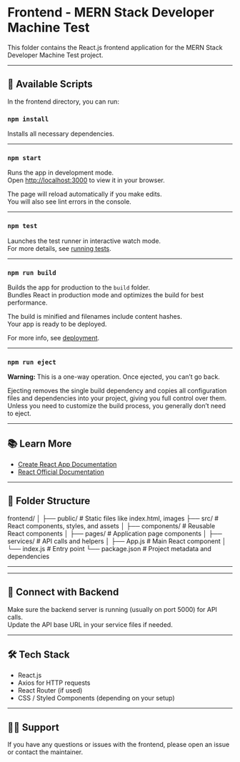 # Frontend - MERN Stack Developer Machine Test

This folder contains the React.js frontend application for the MERN Stack Developer Machine Test project.

---

## 🚀 Available Scripts

In the frontend directory, you can run:

### `npm install`

Installs all necessary dependencies.

---

### `npm start`

Runs the app in development mode.  
Open [http://localhost:3000](http://localhost:3000) to view it in your browser.  

The page will reload automatically if you make edits.  
You will also see lint errors in the console.

---

### `npm test`

Launches the test runner in interactive watch mode.  
For more details, see [running tests](https://facebook.github.io/create-react-app/docs/running-tests).

---

### `npm run build`

Builds the app for production to the `build` folder.  
Bundles React in production mode and optimizes the build for best performance.  

The build is minified and filenames include content hashes.  
Your app is ready to be deployed.

For more info, see [deployment](https://facebook.github.io/create-react-app/docs/deployment).

---

### `npm run eject`

**Warning:** This is a one-way operation. Once ejected, you can’t go back.  

Ejecting removes the single build dependency and copies all configuration files and dependencies into your project, giving you full control over them.  
Unless you need to customize the build process, you generally don’t need to eject.

---

## 📚 Learn More

- [Create React App Documentation](https://facebook.github.io/create-react-app/docs/getting-started)  
- [React Official Documentation](https://reactjs.org/)

---

## 📂 Folder Structure

frontend/
│
├── public/ # Static files like index.html, images
├── src/ # React components, styles, and assets
│ ├── components/ # Reusable React components
│ ├── pages/ # Application page components
│ ├── services/ # API calls and helpers
│ ├── App.js # Main React component
│ └── index.js # Entry point
└── package.json # Project metadata and dependencies

---

---

## 🔗 Connect with Backend

Make sure the backend server is running (usually on port 5000) for API calls.  
Update the API base URL in your service files if needed.

---

## 🛠️ Tech Stack

- React.js  
- Axios for HTTP requests  
- React Router (if used)  
- CSS / Styled Components (depending on your setup)  

---

## 🙋‍♂️ Support

If you have any questions or issues with the frontend, please open an issue or contact the maintainer.
